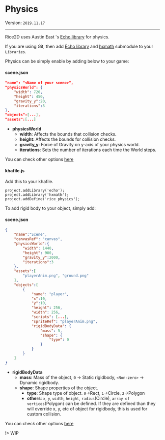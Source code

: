 # Physics

Version: `2019.11.17`

---

Rice2D uses Austin East 's [Echo library](https://austineast.dev/echo/) for physics.


If you are using Git, then add [Echo library](https://austineast.dev/echo/) and [hxmath](https://github.com/tbrosman/hxmath) submodule to your `Libraries`.

Physics can be simply enable by adding below to your game:

<!-- tabs:start -->
#### **scene.json**
```json
"name": "<Name of your scene>",
"physicsWorld": {
    "width": 720,
    "height": 450,
    "gravity_y":20,
    "iterations":3
},
"objects":[...],
"assets":[...]
```
* **physicsWorld**
    * **width**: Affects the bounds that collision checks.
    * **height**: Affects the bounds for collision checks.
    * **gravity_y**: Force of Gravity on y-axis of your physics world.
    * **iterations**: Sets the number of iterations each time the World steps.

You can check other options [here](https://github.com/AustinEast/echo/blob/bbaba615ce47b9981b5c6921c4671718edb06c66/echo/data/Options.hx#L89)

#### **khafile.js**
Add this to your khafile.
```
project.addLibrary('echo');
project.addLibrary('hxmath');
project.addDefine('rice_physics');
```

<!-- tabs:end -->

To add rigid body to your object, simply add:

<!-- tabs:start -->
#### **scene.json**
```json
{
    "name":"Scene",
    "canvasRef": "canvas",
    "physicsWorld":{
        "width": 1440,
        "height": 900,
        "gravity_y":2000,
        "iterations":3
    },
    "assets":[
        "playerAnim.png", "ground.png"
    ],
    "objects":[
        {
            "name": "player",
            "x":10,
            "y":10,
            "height": 256,
            "width": 256,
            "scripts": [...],
            "spriteRef": "playerAnim.png",
            "rigidBodyData": {
                "mass": 5,
                "shape": {
                    "type": 0
                }
            }
        }
    ]
}
```
* **rigidBodyData**
    * **mass**: Mass of the object, `0` -> Static rigidbody, `<Non-zero>` -> Dynamic rigidbody.
    * **shape**: Shape properties of the object.
        * **type**: Shape type of object. `0`->Rect, `1`->Circle, `2`->Polygon
        * **others**: `x`, `y`, `width`, `height`, `radius`(Circle), `array of vertices`(Polygon) can be defined. If they are defined than they will override x, y, etc of object for rigidbody, this is used for custom collision.

You can check other options [here](https://github.com/AustinEast/echo/blob/bbaba615ce47b9981b5c6921c4671718edb06c66/echo/data/Options.hx#L8)

<!-- tabs:end -->

!> WIP
